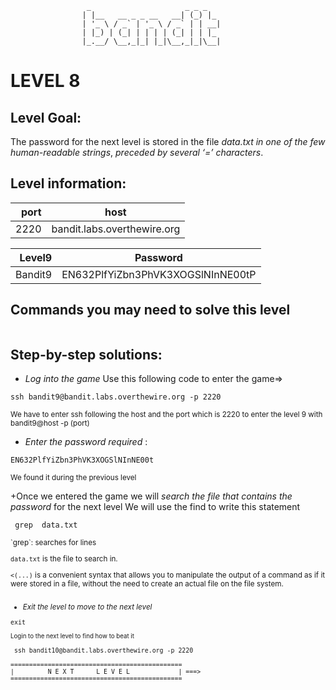                      _                     _ _ _
                    | |__   __ _ _ __   __| (_) |_
                    | '_ \ / _` | '_ \ / _` | | __|
                    | |_) | (_| | | | | (_| | | |_
                    |_.__/ \__,_|_| |_|\__,_|_|\__|  



# LEVEL 8

## Level Goal:


The password for the next level is stored in the file *data.txt in one of the few human-readable strings*, *preceded by several ‘=’ characters*.



## Level information:

| port |             host               |
|-----:|--------------------------------|
| 2220 |  bandit.labs.overthewire.org   |

| Level9 |    Password                           |
|-------:|---------------------------------------|
| Bandit9 |  EN632PlfYiZbn3PhVK3XOGSlNInNE00tP    |

## Commands you may need to solve this level

```

```

## Step-by-step solutions:

+ *Log into the game* 
 Use this following code to enter the game=>
```
ssh bandit9@bandit.labs.overthewire.org -p 2220
```
<sub>We have to enter ssh following the host and the port which is 2220 to enter the level 9 with bandit9@host -p (port)</sub>

+ *Enter the password required* : 
```
EN632PlfYiZbn3PhVK3XOGSlNInNE00t
```
<sub>We found it during the previous level</sub>

+Once we entered the game we will *search the file that contains the password* for the next level 
We will use the find to write this statement



``` 
 grep  data.txt

```
<sub>
 `grep`: searches for lines

`data.txt` is the file to search in.

`<(...)` is a convenient syntax that allows you to manipulate the output of a command as if it were stored in a file, without the need to create an actual file on the file system.
</sub>
 
```

```
+ *Exit the level to move to the next level*
```
exit

```
<sub>Login to the next level to find how to beat it</sub>

```
 ssh bandit10@bandit.labs.overthewire.org -p 2220

```
```
==============================================
|         N E X T      L E V E L             | ===>
==============================================    
```

